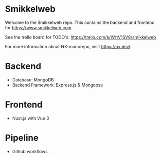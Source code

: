 # Smikkelweb

Welcome to the Smikkelweb repo. This contains the backend and frontend for https://www.smikkelweb.com.

See the trello board for TODO's: https://trello.com/b/WrtV1SV8/smikkelweb

For more information about NX-monorepo, visit https://nx.dev/.

# Backend

 - Database: MongoDB
 - Backend Framework: Express.js & Mongoose

# Frontend

 - Nuxt.js with Vue 3

# Pipeline

 - Github workflows
